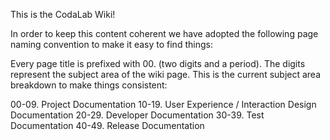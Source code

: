 This is the CodaLab Wiki!

In order to keep this content coherent we have adopted the following page naming convention to make it easy to find things:

Every page title is prefixed with 00. (two digits and a period). The digits represent the subject area of the wiki page. This is the current subject area breakdown to make things consistent:

00-09. Project Documentation
10-19. User Experience / Interaction Design Documentation
20-29. Developer Documentation
30-39. Test Documentation
40-49. Release Documentation